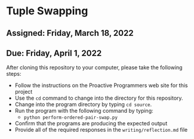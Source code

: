 # Tuple Swapping

## Assigned: Friday, March 18, 2022
## Due: Friday, April 1, 2022

After cloning this repository to your computer, please take the following steps:

- Follow the instructions on the Proactive Programmers web site for this project
- Use the `cd` command to change into the directory for this repository.
- Change into the program directory by typing `cd source`.
- Run the program with the following command by typing:
  - `python perform-ordered-pair-swap.py`
- Confirm that the programs are producing the expected output
- Provide all of the required responses in the `writing/reflection.md` file
